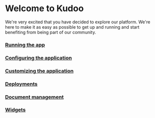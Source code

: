 # Welcome to Kudoo

We're very excited that you have decided to explore our platform. We're here to make it as easy as possible to get up and running and start benefiting from being part of our community.

### [Running the app](running)
### [Configuring the application](configuring)
### [Customizing the application](customizing)
### [Deployments](deployment)
### [Document management](documents)
### [Widgets](widgets)